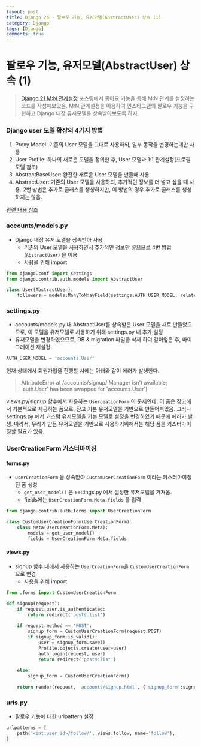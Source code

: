 ```yaml
---
layout: post
title: Django 26 - 팔로우 기능, 유저모델(AbstractUser) 상속 (1)
category: Django
tags: [Django]
comments: true
---
```




# 팔로우 기능, 유저모델(AbstractUser) 상속 (1)

> [Django 21 M:N 관계설정](<https://tothefullest08.github.io/django/2019/06/11/Django21_relations3_many_to_many/>) 포스팅에서 좋아요 기능을 통해 M:N 관계를 설정하는 코드를 작성해보았음. M:N 관계설정을 이용하여  인스타그램의 팔로우 기능을 구현하고 Django 내장 유저모델을 상속받아보도록 하자.



### Django user 모델 확장의 4가지 방법

1. Proxy Model: 기존의 User 모델을 그대로 사용하되, 일부 동작을 변경하는데만 사용
2. User Profile: 하나의 새로운 모델을 정의한 후, User 모델과 1:1 관계설정(프로필 모델 참조)
3. AbstractBaseUser: 완전한 새로운  User 모델을 만들때 사용
4. AbstractUser: 기존의 User 모델을 사용하되, 추가적인 정보를 더 넣고 싶을 때 사용. 2번 방법은 추가로 클래스를 생성하지만, 이 방법의 경우 추가로 클래스를 생성하지는 않음.

[관련 내용 참조](<https://simpleisbetterthancomplex.com/tutorial/2016/07/22/how-to-extend-django-user-model.html#proxy>)



### accounts/models.py 

- Django 내장 유저 모델을 상속받아 사용
  - 기존의 User 모델을 사용하면서 추가적인 정보만 넣으므로 4번 방법(`AbstractUser`) 을 이용
  - 사용을 위해 import

```python
from django.conf import settings
from django.contrib.auth.models import AbstractUser

class User(AbstractUser):
    followers = models.ManyToMnayField(settings.AUTH_USER_MODEL, related_name='followings')
```



### settings.py

- accounts/models.py 내 AbstractUser를 상속받은 User 모델을 새로 만들었으므로, 이 모델을 유저모델로 사용하기 위해 settings.py 내 추가 설정
- 유저모델을 변경하였으므로, DB & migration 파일을 삭제 하여 갈아엎은 후,  마이그레이션 재설정

```python
AUTH_USER_MODEL = 'accounts.User'
```



현재 상태에서 회원가입을 진행할 시에는 아래와 같이 에러가 발생한다.

> AttributeError at /accounts/signup/
> Manager isn't available; 'auth.User' has been swapped for 'accounts.User')



views.py/signup 함수에서 사용하는 `UserceationForm` 이 문제인데, 이 폼은 장고에서 기본적으로 제공하는 폼으로, 장고 기본 유저모델을 기반으로 만들어져있음. 그러나 settings.py 에서 커스텀 유저모델을 기본 모델로 설정을 변경하였기 때문에 에러가 발생. 따라서, 우리가 만든 유저모델을 기반으로 사용하기위해서는 해당 폼을 커스터마이징할 필요가 있음.



### UserCreationForm 커스터마이징

#### forms.py

- `UserCreationForm` 을 상속받아 `CustomUserCreationForm` 이라는 커스터마이징된 폼 생성
  - `get_user_model()` 은 settings.py 에서 설정한 유저모델을 가져옴.
  - fields에는 `UserCreationForm.Meta.fields` 를 입력


```python
from django.contrib.auth.forms import UserCreationForm

class CustomUserCreationForm(UserCreationForm):
    class Meta(UserCreationForm.Meta):
        models = get_user_model()
        fields = UserCreationForm.Meta.fields
```



#### views.py

- signup 함수 내에서 사용하는 `UserCreationForm`을 `CustomUserCreationForm` 으로 변경
  - 사용을 위해 import

```python
from .forms import CustomUserCreationForm

def signup(request):
    if request.user.is_authenticated:
        return redirect('posts:list')
        
    if request.method == 'POST':
        signup_form = CustomUserCreationForm(request.POST)
        if signup_form.is_valid():
            user = signup_form.save()
            Profile.objects.create(user=user) 
            auth_login(request, user)
            return redirect('posts:list')
    
    else:
        signup_form = CustomUserCreationForm()
    
    return render(request, 'accounts/signup.html', {'signup_form':signup_form})
```



### urls.py

- 팔로우 기능에 대한 urlpattern 설정

```python
urlpatterns = [
    path('<int:user_id>/follow/', views.follow, name='follow'),
]
```


